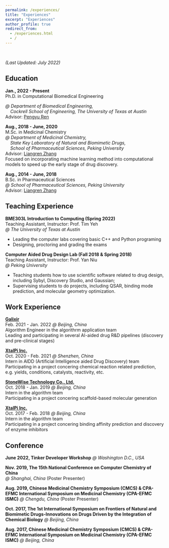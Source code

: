 ```yaml
---
permalink: /experiences/
title: "Experiences"
excerpt: "Experiences"
author_profile: true
redirect_from: 
  - /experiences.html
  - /
---
```

<br>

*(Last Updated: July 2022)*

## Education

**Jan., 2022 - Present**  
Ph.D. in Computational Biomedical Engineering  
<!-- *@ [Department of Biomedical Engineering](https://www.bme.utexas.edu/), [Cockrell School of Engineering](https://cockrell.utexas.edu/), [The University of Texas at Austin](https://www.utexas.edu/)* -->
*@ Department of Biomedical Engineering,*  
&nbsp;&nbsp;&nbsp;&nbsp;*Cockrell School of Engineering, The University of Texas at Austin*  
Advisor: [Pengyu Ren](https://www.bme.utexas.edu/people/faculty-directory/ren)  

**Aug., 2018 - June, 2020**  
M.Sc. in Medicinal Chemistry  
*@ Department of Medicinal Chemistry,*  
&nbsp;&nbsp;&nbsp;&nbsp;*State Key Laboratory of Natural and Biomimetic Drugs,*  
&nbsp;&nbsp;&nbsp;&nbsp;*School of Pharmaceutical Sciences, Peking University*  
Advisor: [Liangren Zhang](http://dmc.sps.bjmu.edu.cn/english_20180111164913306359/researchsupervisor/193269.htm#)  
Focused on incorporating machine learning method into computational models to speed up the early stage of drug discovery.  

**Aug., 2014 - June, 2018**  
B.Sc. in Pharmaceutical Sciences  
*@ School of Pharmaceutical Sciences, Peking University*  
Advisor: [Liangren Zhang](http://dmc.sps.bjmu.edu.cn/english_20180111164913306359/researchsupervisor/193269.htm#)  

## Teaching Experience

**BME303L Introduction to Computing (Spring 2022)**  
Teaching Assistant, Instructor: Prof. Tim Yeh  
*@ The University of Texas at Austin*

- Leading the computer labs covering basic C++ and Python programing
- Designing, proctoring and grading the exams

**Computer Aided Drug Design Lab (Fall 2018 & Spring 2018)**  
Teaching Assistant, Instructor: Prof. Yan Niu  
*@ Peking University*

- Teaching students how to use scientific software related to drug design, including Sybyl, Discovery Studio, and Gaussian;
- Supervising students to do projects, including QSAR, binding mode prediction, and molecular geometry optimization.



## Work Experience

**[Galixir](https://www.galixir.com/)**  
Feb. 2021 - Jan. 2022 *@ Beijing, China*  
Algorithm Engineer in the algorithrm application team  
Leading and participating in several AI-aided drug R&D pipelines (discovery and pre-clinical stages)

**[XtalPi Inc.](http://www.xtalpi.com/)**  
Oct. 2020 - Feb. 2021 *@ Shenzhen, China*  
Intern in AIDD (Artificial Intelligence aided Drug Discovery) team   
Participating in a project concering chemical reaction related prediction, e.g. yields, conditions, catalysts, reactivity, etc.

**[StoneWise Technology Co., Ltd.](http://www.stonewise.cn/home)**  
Oct. 2018 - Jan. 2019 *@ Beijing, China*  
Intern in the algorithm team  
Participating in a project concering scaffold-based molecular generation

**[XtalPi Inc.](http://www.xtalpi.com/)**  
Oct. 2017 - Feb. 2018 *@ Beijing, China*  
Intern in the algorithm team  
Participating in a project concering binding affinity prediction and discovery of enzyme inhibitors


## Conference

**June 2022, Tinker Developer Workshop** *@ Washington D.C., USA*

**Nov. 2019, The 15th National Conference on Computer Chemistry of China**   
*@ Shanghai, China* (Poster Presenter)

**Aug. 2019, Chinese Medicinal Chemistry Symposium (CMCS) & CPA-EFMC International Symposium on Medicinal Chemistry (CPA-EFMC ISMC)** *@ Chengdu, China* (Poster Presenter)

**Oct. 2017, The 1st International Symposium on Frontiers of Natural and Biomimetic Drugs-Innovations on Drugs Driven by the Integration of Chemical Biology** *@ Beijing, China*

**Aug. 2017, Chinese Medicinal Chemistry Symposium (CMCS) & CPA-EFMC International Symposium on Medicinal Chemistry (CPA-EFMC ISMC)** *@ Beijing, China*
